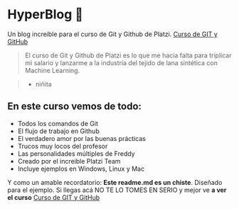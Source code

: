 # HyperBlog 💚
Un blog increíble para el curso de Git y Github de Platzi. [Curso de GIT y GitHub](http://https://platzi.com/cursos/git-github/ "Curso de GIT y GitHub")
> El curso de Git y Github de Platzi es lo que me hacia falta para triplicar mi salario y lanzarme a la industria del tejido de lana sintética con Machine Learning.

> - niñita

## En este curso vemos de todo:
- Todos los comandos de Git
- El flujo de trabajo en Github
- El verdadero amor por las buenas prácticas
- Trucos muy locos del profesor
- Las personalidades múltiples de Freddy
- Creado por el increible Platzi Team
- Incluye ejemplos en Windows, Linux y Mac
 
Y como un amable recordatorio: **Este readme.md es un chiste**.  Diseñado para el ejemplo.  Si llegas acá NO TE LO TOMES EN SERIO y mejor ve **a ver el curso** [Curso de GIT y GitHub](http://https://platzi.com/cursos/git-github/ "Curso de GIT y GitHub")

